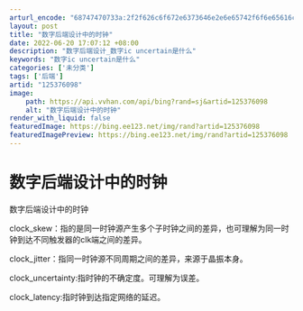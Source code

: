 ```yaml
---
arturl_encode: "68747470733a:2f2f626c6f672e6373646e2e6e65742f6f6e65616c6976652f:61727469636c652f64657461696c732f313235333736303938"
layout: post
title: "数字后端设计中的时钟"
date: 2022-06-20 17:07:12 +08:00
description: "数字后端设计_数字ic uncertain是什么"
keywords: "数字ic uncertain是什么"
categories: ['未分类']
tags: ['后端']
artid: "125376098"
image:
    path: https://api.vvhan.com/api/bing?rand=sj&artid=125376098
    alt: "数字后端设计中的时钟"
render_with_liquid: false
featuredImage: https://bing.ee123.net/img/rand?artid=125376098
featuredImagePreview: https://bing.ee123.net/img/rand?artid=125376098
---
```


# 数字后端设计中的时钟

数字后端设计中的时钟
  
clock\_skew：指的是同一时钟源产生多个子时钟之间的差异，也可理解为同一时钟到达不同触发器的clk端之间的差异。
  
clock\_jitter：指同一时钟源不同周期之间的差异，来源于晶振本身。
  
clock\_uncertainty:指时钟的不确定度。可理解为误差。
  
clock\_latency:指时钟到达指定网络的延迟。